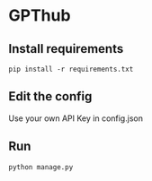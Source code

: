 # GPThub

## Install requirements

`pip install -r requirements.txt`

## Edit the config

Use your own API Key in config.json

## Run

`python manage.py`

